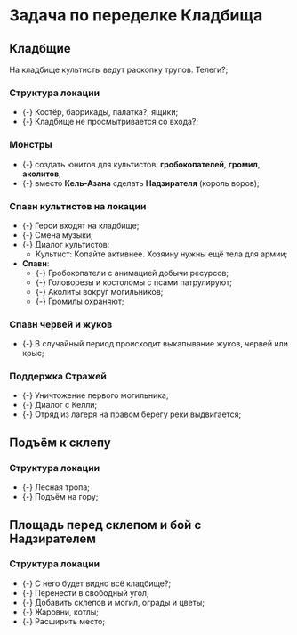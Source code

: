 # Задача по переделке Кладбища

## Кладбщие
На кладбище культисты ведут раскопку трупов. Телеги?;

### Структура локации

* {-} Костёр, баррикады, палатка?, ящики;
* {-} Кладбище не просмытривается со входа?;

### Монстры

* {-} создать юнитов для культистов: **гробокопателей**, **громил**, **аколитов**;
* {-} вместо **Кель-Азана** сделать **Надзирателя** (король воров);

### Спавн культистов на локации

* {-} Герои входят на кладбище;
* {-} Смена музыки;
* {-} Диалог культистов:
   * Культист: Копайте активнее. Хозяину нужны ещё тела для армии;
* **Спавн**:
   * {-} Гробокопатели с анимацией добычи ресурсов;
   * {-} Головорезы и костоломы с псами патрулируют;
   * {-} Аколиты вокруг могильников;
   * {-} Громилы охраняют;

### Спавн червей и жуков

* {-} В случайный период происходит выкапывание жуков, червей или крыс;

### Поддержка Стражей

* {-} Уничтожение первого могильника;
* {-} Диалог с Келли;
* {-} Отряд из лагеря на правом берегу реки выдвигается;

## Подъём к склепу

### Структура локации

* {-} Лесная тропа;
* {-} Подъём на гору;

## Площадь перед склепом и бой с Надзирателем

### Структура локации

* {-} С него будет видно всё кладбище?;
* {-} Перенести в свободный угол;
* {-} Добавить склепов и могил, ограды и цветы;
* {-} Жаровни, котлы;
* {-} Расширить место;